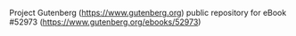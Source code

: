 Project Gutenberg (https://www.gutenberg.org) public repository for
eBook #52973 (https://www.gutenberg.org/ebooks/52973)
